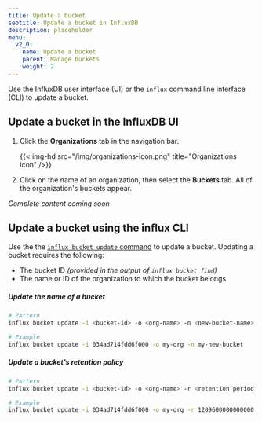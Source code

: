 ```yaml
---
title: Update a bucket
seotitle: Update a bucket in InfluxDB
description: placeholder
menu:
  v2_0:
    name: Update a bucket
    parent: Manage buckets
    weight: 2
---
```


Use the InfluxDB user interface (UI) or the `influx` command line interface (CLI)
to update a bucket.

## Update a bucket in the InfluxDB UI

1. Click the **Organizations** tab in the navigation bar.

    {{< img-hd src="/img/organizations-icon.png" title="Organizations icon" />}}

2. Click on the name of an organization, then select the **Buckets** tab. All of the organization's buckets appear.

_Complete content coming soon_

## Update a bucket using the influx CLI

Use the the [`influx bucket update` command](/v2.0/reference/cli/influx/bucket/update)
to update a bucket. Updating a bucket requires the following:

- The bucket ID _(provided in the output of `influx bucket find`)_
- The name or ID of the organization to which the bucket belongs

##### Update the name of a bucket
```sh
# Pattern
influx bucket update -i <bucket-id> -o <org-name> -n <new-bucket-name>

# Example
influx bucket update -i 034ad714fdd6f000 -o my-org -n my-new-bucket
```

##### Update a bucket's retention policy
```sh
# Pattern
influx bucket update -i <bucket-id> -o <org-name> -r <retention period in nanoseconds>

# Example
influx bucket update -i 034ad714fdd6f000 -o my-org -r 1209600000000000
```

